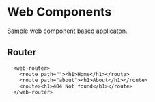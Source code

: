 # Web Components

Sample web component based applicaton.

## Router

```
  <web-router>
    <route path=""><h1>Home</h1></route>
    <route path="about"><h1>About</h1></route>
    <route><h1>404 Not found</h1></route>
  </web-router>
```